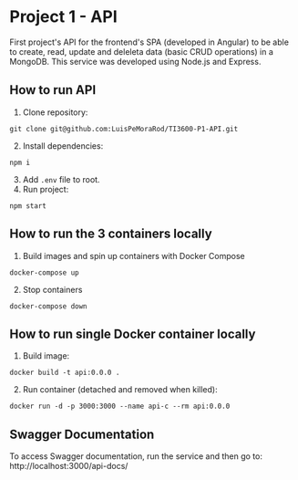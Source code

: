 # Project 1 - API

First project's API for the frontend's SPA (developed in Angular) to be able to create, read, update and deleleta data (basic CRUD operations) in a MongoDB. This service was developed using Node.js and Express.

## How to run API

1) Clone repository: 
```
git clone git@github.com:LuisPeMoraRod/TI3600-P1-API.git
```
2) Install dependencies: 
```
npm i
```
3) Add `.env` file to root.
4) Run project: 
```
npm start
```
## How to run the 3 containers locally

1) Build images and spin up containers with Docker Compose
```
docker-compose up
```

2) Stop containers
```
docker-compose down
```

## How to run single Docker container locally

1) Build image:
```
docker build -t api:0.0.0 .
```

2) Run container (detached and removed when killed):
```
docker run -d -p 3000:3000 --name api-c --rm api:0.0.0
```

## Swagger Documentation
To access Swagger documentation, run the service and then go to: http://localhost:3000/api-docs/
